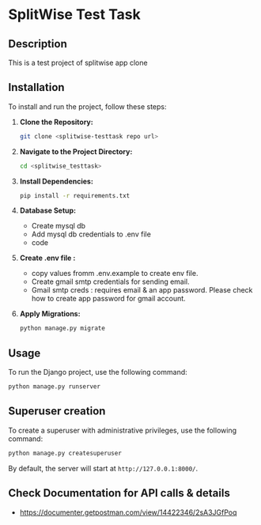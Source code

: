 # SplitWise Test Task

## Description
This is a test project of splitwise app clone


## Installation
To install and run the project, follow these steps:

1. **Clone the Repository:**
   ```bash
   git clone <splitwise-testtask repo url>
   ```

2. **Navigate to the Project Directory:**
   ```bash
   cd <splitwise_testtask>
   ```

3. **Install Dependencies:**
   ```bash
   pip install -r requirements.txt
   ```

4. **Database Setup:**
   - Create mysql db
   - Add mysql db credentials to .env file
   - code 

5. **Create .env file :**
   - copy values fromm .env.example to create env file. 
   - Create gmail smtp credentials for sending email.
   - Gmail smtp creds : requires email & an app password. Please check how to create app password for gmail account.

6. **Apply Migrations:**
   ```bash
   python manage.py migrate
   ```

## Usage
To run the Django project, use the following command:

```bash
python manage.py runserver
```

## Superuser creation
To create a superuser with administrative privileges, use the following command:
```bash
python manage.py createsuperuser
```

By default, the server will start at `http://127.0.0.1:8000/`.

##
## Check Documentation for API calls & details
- https://documenter.getpostman.com/view/14422346/2sA3JGfPoq